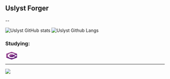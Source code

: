 ## Uslyst Forger

--

![Uslyst GitHub stats](https://github-readme-stats.vercel.app/api?username=Uslyst&show_icons=true&theme=dark&count_private=False)
![Uslyst Github Langs](https://github-readme-stats.vercel.app/api/top-langs/?username=Uslyst&theme=dark&layout=compact)



<h3>Studying:</h3>
<div>   
 <img align="center" alt="Csharp" height="25"
  width="40" src="https://raw.githubusercontent.com/devicons/devicon/master/icons/csharp/csharp-original.svg">
       

<hr>    
<div/> 


<div> 

  <a href = "mailto:uslysttheforger@gmail.com"><img src="https://img.shields.io/badge/-Gmail-%23333?style=for-the-badge&logo=gmail&logoColor=white" target="_blank"></a>
  
  
</div>

